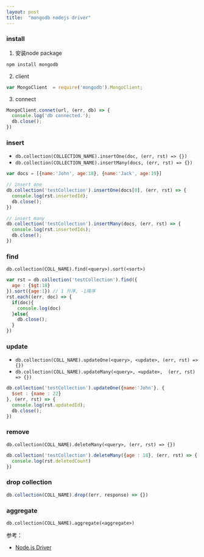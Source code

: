 ```yaml
---
layout: post
title:  "mongodb nodejs driver"
---
```


### install

1. 安装node package

```bash
npm install mongodb
```

2. client

```js
var MongoClient  = require('mongodb').MongoClient;
```

3. connect

```js
MongoClient.connet(url, (err, db) => {
  console.log('db connected.');
  db.close();
})
```

### insert

- ``db.collection(COLLECTION_NAME).insertOne(doc, (err, rst) => {})``
- ``db.collection(COLLECTION_NAME).insertMany(docs, (err, rst) => {})``

```js
var docs = [{name:'John', age:18}, {name:'Jack', age:19}]

// insert one
db.collection('testCollection').insertOne(docs[0], (err, rst) => {
  console.log(rst.insertedId);
  db.close();
})

// insert many
db.collection('testCollection').insertMany(docs, (err, rst) => {
  console.log(rst.insertedIds);
  db.close();
})
```

### find

``db.collection(COLL_NAME).find(<query>).sort(<sort>)``

```js
var rst = db.collection('testCollection').find({
  age : {$gt:18}
}).sort({age:1}) // 1 升序, -1降序
rst.each((err, doc) => {
  if(doc){
    console.log(doc)
  }else{
    db.close();
  }
})
```

### update

- ``db.collection(COLL_NAME).updateOne(<query>, <update>, (err, rst) => {})``
- ``db.collection(COLL_NAME).updateMany(<query>, <update>,  (err, rst) => {})``

```js
db.collection('testCollection').updateOne({name:'John'}, {
  $set : {name : 22}
}, (err, rst) => {
  console.log(rst.updatedId);
  db.close();
})
```

### remove

``db.collection(COLL_NAME).deleteMany(<query>, (err, rst) => {})``

```js
db.collection('testCollection').deleteMany({age : 18}, (err, rst) => {
  console.log(rst.deletedCount)
})
```

### drop collection

```js
db.collection(COLL_NAME).drop((err, response) => {})
```

### aggregate

``db.collection(COLL_NAME).aggregate(<aggregate>)``

参考：

- [Node.js Driver](https://docs.mongodb.org/getting-started/node/client/)
